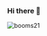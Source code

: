 ### Hi there 👋

<!--
**Heracle5/Heracle5** is a ✨ _special_ ✨ repository because its `README.md` (this file) appears on your GitHub profile.

Here are some ideas to get you started:

- 🔭 I’m currently studying on University of Electricity Science and Technology of China
- 🌱 I’m currently learning Java Programming/CV/Radar Image
- 📫 How to reach me: hangjenchan@std.uestc.edu.cn
-->
![booms21](https://github-readme-stats.vercel.app/api?username=Heracle5&show_icons=true&include_all_commits=true?count_private=true?include_all_commits=true&theme=vue)

